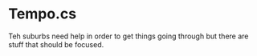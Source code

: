# Tempo.cs
Teh suburbs need help in order to get things going through but there are stuff that should be focused. 
